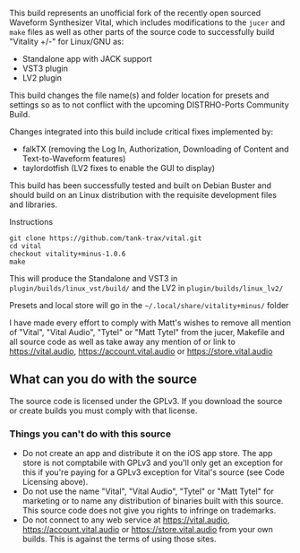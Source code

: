 This build represents an unofficial fork of the recently open sourced Waveform Synthesizer Vital, which includes modifications to the `jucer` and `make` files as well as other parts of the source code to successfully build "Vitality +/-" for Linux/GNU as:


 - Standalone app with JACK support
 - VST3 plugin
 - LV2 plugin 

This build changes the file name(s) and folder location for presets and settings so as to not conflict with the upcoming DISTRHO-Ports Community Build.

Changes integrated into this build include critical fixes implemented by:

 - falkTX (removing the Log In, Authorization, Downloading of Content and Text-to-Waveform features) 
 - taylordotfish (LV2 fixes to enable the GUI to display) 

This build has been successfully tested and built on Debian Buster and should build on an Linux distribution with the requisite development files and libraries.

Instructions

```
git clone https://github.com/tank-trax/vital.git
cd vital
checkout vitality+minus-1.0.6
make
```

This will produce the Standalone and VST3 in `plugin/builds/linux_vst/build/` and the LV2 in `plugin/builds/linux_lv2/` 

Presets and local store will go in the `~/.local/share/vitality+minus/` folder

I have made every effort to comply with Matt's wishes to remove all mention of "Vital", "Vital Audio", "Tytel" or "Matt Tytel" from the jucer, Makefile and all source code as well as take away any mention of or link to https://vital.audio, https://account.vital.audio or https://store.vital.audio


## What can you do with the source
The source code is licensed under the GPLv3. If you download the source or create builds you must comply with that license.

### Things you can't do with this source
 - Do not create an app and distribute it on the iOS app store. The app store is not comptabile with GPLv3 and you'll only get an exception for this if you're paying for a GPLv3 exception for Vital's source (see Code Licensing above).
 - Do not use the name "Vital", "Vital Audio", "Tytel" or "Matt Tytel" for marketing or to name any distribution of binaries built with this source. This source code does not give you rights to infringe on trademarks.
 - Do not connect to any web service at https://vital.audio, https://account.vital.audio or https://store.vital.audio from your own builds. This is against the terms of using those sites.
```
